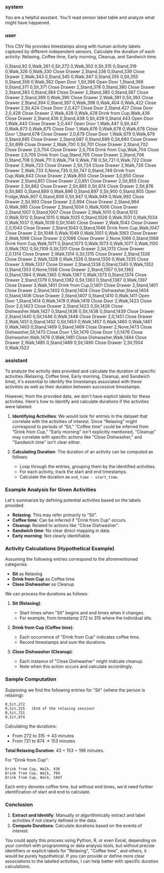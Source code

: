 ### system
You are a helpful assstant. You'll read sensor label table and analyze what might have happened.
### user

This CSV file provides timestamps along with human activity labels captured by different independent sensors.
Calculate the duration of each activity: Relaxing, Coffee time, Early morning, Cleanup, and Sandwich time.
    
0,Stand,92
0,Walk,261
0,Sit,272
0,Walk,302
0,Sit,315
0,Stand,319
0,Walk,326
0,Walk,330
Close Drawer 2,Stand,336
0,Stand,339
Close Drawer 2,Walk,343
0,Stand,345
0,Walk,347
0,Stand,355
0,Sit,355
0,Stand,359
0,Walk,362
Open Door 1,Sit,366
Open Door 1,Stand,366
0,Stand,371
0,Sit,371
Close Drawer 2,Stand,378
0,Stand,380
Close Drawer 2,Stand,383
0,Stand,384
Close Drawer 2,Stand,385
0,Stand,387
Close Drawer 2,Stand,389
0,Walk,390
Close Drawer 2,Walk,391
0,Sit,393
Close Drawer 2,Stand,394
0,Stand,397
0,Walk,398
0,Walk,404
0,Walk,422
Close Drawer 2,Sit,424
Close Door 2,0,427
Close Door 2,Stand,427
Close Door 2,0,428
Close Drawer 2,Walk,428
0,Walk,428
Drink from Cup,Walk,436
Close Drawer 2,Stand,436
0,Stand,438
0,Sit,439
0,Stand,443
Open Door 1,Walk,443
Close Drawer 2,0,447
Open Door 1,Walk,447
0,Sit,447
0,Walk,673
0,Walk,675
Close Door 1,Walk,676
0,Walk,678
0,Walk,678
Close Door 1,Stand,678
Close Drawer 2,0,679
Close Door 1,Walk,679
0,Walk,679
0,Stand,685
Close Drawer 2,Stand,687
0,Stand,689
0,Sit,690
Close Drawer 2,Sit,699
Close Drawer 2,Walk,700
0,Sit,701
Close Drawer 2,Stand,702
Close Drawer 2,0,704
Close Drawer 2,0,704
Drink from Cup,Walk,704
Close Drawer 2,0,705
Drink from Cup,Stand,705
Close Drawer 2,Stand,706
0,Stand,708
0,Walk,711
0,Walk,714
0,Walk,718
0,Sit,721
0,Walk,722
Close Drawer 2,Walk,723
Close Drawer 2,Sit,724
Close Drawer 2,Walk,726
Close Drawer 2,Walk,733
0,None,735
0,Sit,747
0,Stand,749
Drink from Cup,Walk,843
Close Drawer 2,Walk,850
Close Drawer 3,0,850
Close Drawer 2,Stand,851
Close Drawer 2,0,851
Close Drawer 2,Sit,855
Close Drawer 2,Sit,862
Close Drawer 2,Sit,865
0,Sit,874
Close Drawer 2,Sit,876
0,Sit,885
0,Stand,889
0,Walk,896
0,Stand,897
0,Sit,900
0,Stand,905
Open Fridge,Walk,907
0,Stand,909
0,Sit,947
0,Walk,949
0,Walk,992
Close Drawer 2,Sit,993
Close Drawer 2,0,994
Close Drawer 2,Stand,994
0,Walk,995
Close Drawer 2,Stand,1004
0,Walk,1006
Close Drawer 2,Stand,1007
0,Stand,1007
Close Drawer 2,Walk,1010
0,Stand,1012
0,Walk,1012
0,Stand,1015
0,Walk,1025
0,Stand,1026
0,Walk,1031
0,Walk,1034
0,Walk,1037
0,Walk,1039
0,Sit,1040
Close Drawer 2,Walk,1043
Close Drawer 2,0,1043
Close Drawer 2,Stand,1043
0,Stand,1046
Drink from Cup,Walk,1047
Close Drawer 2,Sit,1048
0,Walk,1049
0,Walk,1051
0,Walk,1063
Close Drawer 2,Walk,1066
Close Drawer 2,0,1066
Close Drawer 2,None,1066
0,Stand,1068
Drink from Cup,Walk,1071
0,Stand,1073
0,Walk,1073
0,Walk,1077
0,Walk,1100
0,Walk,1102
0,Sit,1109
0,Sit,1311
Close Drawer 2,Sit,1313
Close Drawer 2,0,1314
Close Drawer 2,Walk,1314
0,Sit,1315
Close Drawer 2,Stand,1326
Close Drawer 2,Walk,1328
0,Walk,1328
0,Stand,1330
0,Walk,1335
Close Drawer 3,Walk,1337
Close Drawer 2,Stand,1338
0,Stand,1340
0,Walk,1352
0,Stand,1353
0,None,1356
Close Drawer 2,Stand,1357
0,Sit,1362
0,Stand,1364
0,Walk,1365
0,Walk,1367
0,Walk,1373
0,Stand,1374
Close Drawer 2,Stand,1379
0,Stand,1382
0,Sit,1383
0,Stand,1387
0,Walk,1397
Close Drawer 3,Walk,1401
Drink from Cup,0,1401
Close Drawer 2,Stand,1401
Close Drawer 2,Stand,1402
0,Stand,1404
Close Dishwasher,Stand,1404
0,Stand,1406
Close Drawer 2,Stand,1407
0,Stand,1410
0,Walk,1411
Open Door 1,Stand,1414
0,Walk,1419
0,Walk,1419
Close Door 2,Walk,1423
Close Door 2,0,1423
Close Drawer 2,Stand,1423
0,Sit,1426
Close Dishwasher,Walk,1427
0,Stand,1436
0,Sit,1438
0,Stand,1439
Close Drawer 2,Stand,1440
0,Sit,1446
0,Walk,1448
Close Drawer 2,0,1451
Close Drawer 2,Walk,1451
0,Stand,1452
0,Sit,1453
0,Walk,1457
0,Walk,1460
0,Walk,1461
0,Walk,1463
0,Stand,1469
0,Stand,1469
Close Drawer 2,None,1473
Close Dishwasher,Sit,1473
Close Door 1,Sit,1476
Close Door 1,0,1476
Close Dishwasher,Walk,1476
0,Walk,1481
Close Dishwasher,Walk,1484
Close Drawer 2,Walk,1485
0,Stand,1489
0,Sit,1490
Close Drawer 2,Sit,1504
0,Walk,1522

### assistant
To analyze the activity data provided and calculate the duration of specific activities (Relaxing, Coffee time, Early morning, Cleanup, and Sandwich time), it's essential to identify the timestamps associated with these activities as well as their duration between successive timestamps.

However, from the provided data, we don't have explicit labels for these activities. Here's how to identify and calculate durations if the activities were labeled:

1. **Identifying Activities**: We would look for entries in the dataset that correlate with the activities of interest. Since “Relaxing” might correspond to periods of “Sit,” “Coffee time” could be inferred from “Drink from Cup,” "Early morning" isn't explicitly mentioned, "Cleanup" may correlate with specific actions like "Close Dishwasher," and "Sandwich time" isn't clear either.

2. **Calculating Duration**: The duration of an activity can be computed as follows:
   - Loop through the entries, grouping them by the identified activities.
   - For each activity, track the start and end timestamps.
   - Calculate the duration as `end_time - start_time`.

### Example Analysis for Given Activities

Let's summarize by defining potential activities based on the labels provided:

- **Relaxing**: This may refer primarily to "Sit".
- **Coffee time**: Can be inferred if "Drink from Cup" occurs.
- **Cleanup**: Related to actions like "Close Dishwasher".
- **Sandwich time**: No clear direct mapping in data.
- **Early morning**: Not clearly identifiable.

### Activity Calculations (Hypothetical Example)

Assuming the following entries correspond to the aforementioned categories:
- **Sit** as Relaxing
- **Drink from Cup** as Coffee time
- **Close Dishwasher** as Cleanup

We can process the durations as follows:

1. **Sit (Relaxing)**:
   - Start times when "Sit" begins and end times when it changes.
   - For example, from timestamp 272 to 315 where the individual sits.

2. **Drink from Cup (Coffee time)**:
   - Each occurrence of "Drink from Cup" indicates coffee time.
   - Record timestamps and sum the durations.

3. **Close Dishwasher (Cleanup)**:
   - Each instance of "Close Dishwasher" might indicate cleanup.
   - Note when this action occurs and calculate accordingly.

### Sample Computation
Supposing we find the following entries for "Sit" (where the person is relaxing):

```
0,Sit,272
0,Sit,315   (End of the relaxing session)
0,Sit,721
0,Sit,874
```

Calculating the durations:
- From 272 to 315 → 43 minutes
- From 721 to 874 → 153 minutes

**Total Relaxing Duration**: 43 + 153 = 196 minutes.

For "Drink from Cup":
```
Drink from Cup, Walk, 436
Drink from Cup, Walk, 704
Drink from Cup, Walk, 1047
```
Each entry denotes coffee time, but without end times, we'd need further identification of start and end to calculate.

### Conclusion
1. **Extract and Identify**: Manually or algorithmically extract and label activities if not clearly defined in the data.
2. **Compute Durations**: Calculate durations based on the events of interest.

You could apply this process using Python, R, or even Excel, depending on your comfort with programming or data analysis tools, but without precise identifiers or explicit labels for "Relaxing", "Coffee time", and others, it would be purely hypothetical. If you can provide or define more clear associations to the labeled activities, I can help better with specific duration calculations.
